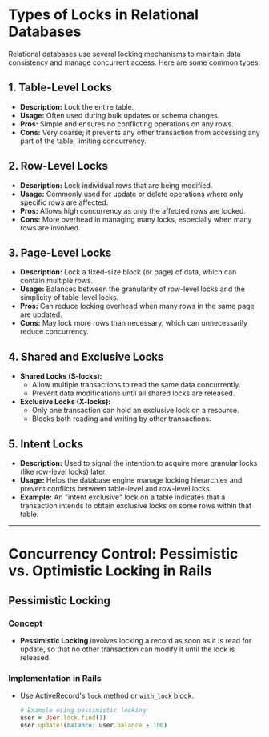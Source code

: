 # Types of Locks in Relational Databases

Relational databases use several locking mechanisms to maintain data consistency and manage concurrent access. Here are some common types:

## 1. Table-Level Locks
- **Description:** Lock the entire table.
- **Usage:** Often used during bulk updates or schema changes.
- **Pros:** Simple and ensures no conflicting operations on any rows.
- **Cons:** Very coarse; it prevents any other transaction from accessing any part of the table, limiting concurrency.

## 2. Row-Level Locks
- **Description:** Lock individual rows that are being modified.
- **Usage:** Commonly used for update or delete operations where only specific rows are affected.
- **Pros:** Allows high concurrency as only the affected rows are locked.
- **Cons:** More overhead in managing many locks, especially when many rows are involved.

## 3. Page-Level Locks
- **Description:** Lock a fixed-size block (or page) of data, which can contain multiple rows.
- **Usage:** Balances between the granularity of row-level locks and the simplicity of table-level locks.
- **Pros:** Can reduce locking overhead when many rows in the same page are updated.
- **Cons:** May lock more rows than necessary, which can unnecessarily reduce concurrency.

## 4. Shared and Exclusive Locks
- **Shared Locks (S-locks):**
  - Allow multiple transactions to read the same data concurrently.
  - Prevent data modifications until all shared locks are released.
- **Exclusive Locks (X-locks):**
  - Only one transaction can hold an exclusive lock on a resource.
  - Blocks both reading and writing by other transactions.

## 5. Intent Locks
- **Description:** Used to signal the intention to acquire more granular locks (like row-level locks) later.
- **Usage:** Helps the database engine manage locking hierarchies and prevent conflicts between table-level and row-level locks.
- **Example:** An "intent exclusive" lock on a table indicates that a transaction intends to obtain exclusive locks on some rows within that table.

---

# Concurrency Control: Pessimistic vs. Optimistic Locking in Rails

## Pessimistic Locking

### Concept
- **Pessimistic Locking** involves locking a record as soon as it is read for update, so that no other transaction can modify it until the lock is released.

### Implementation in Rails
- Use ActiveRecord's `lock` method or `with_lock` block.
  ```ruby
  # Example using pessimistic locking:
  user = User.lock.find(1)
  user.update!(balance: user.balance - 100)
